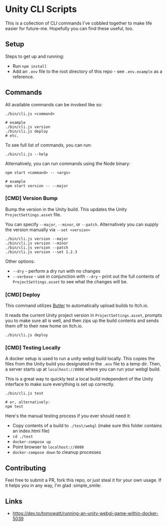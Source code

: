 # Unity CLI Scripts

This is a collection of CLI commands I've cobbled together to make life easier for future-me. Hopefully you can find these useful, too.

## Setup

Steps to get up and running:

- Run `npm install`
- Add an `.env` file to the root directory of this repo - see `.env.example` as a reference.

## Commands

All available commands can be invoked like so:

```
./bin/cli.js <command>

# example
./bin/cli.js version
./bin/cli.js deploy
# etc.
```

To see full list of commands, you can run:

```
./bin/cli.js --help
```

Alternatively, you can run commands using the Node binary:

```
npm start <command> -- <args>

# example
npm start version -- --major
```

### [CMD] Version Bump

Bump the version in the Unity build. This updates the Unity `ProjectSettings.asset` file.

You can specify `--major`, `--minor`, or `--patch`. Alternatively you can supply the version manually via `--set <version>`

```
./bin/cli.js version --major
./bin/cli.js version --minor
./bin/cli.js version --patch
./bin/cli.js version --set 1.2.3
```

Other options:

- `--dry` - perform a dry run with no changes
- `--verbose` - use in conjunction with `--dry` - print out the full contents of `ProjectSettings.asset` to see what the changes will be.

### [CMD] Deploy

This command utilizes [Butler](https://itch.io/board/24575/butler) to automatically upload builds to Itch.io.

It reads the current Unity project version in `ProjectSettings.asset`, prompts you to make sure all is well, and then zips up the
build contents and sends them off to their new home on Itch.io.

```
./bin/cli.js deploy
```

### [CMD] Testing Locally

A docker setup is used to run a unity webgl build locally. This copies the files from the Unity build you designated in the `.env` file to a temp dir.
Then, a server starts up at `localhost://8080` where you can run your webgl build.

This is a great way to quickly test a local build independent of the Unity interface to make sure everything is set up correctly.

```
./bin/cli.js test

# or, alternatively:
npm test
```

Here's the manual testing process if you ever should need it:

- Copy contents of a build to `./test/webgl` (make sure this folder contains an index.html file)
- `cd ./test`
- `docker-compose up`
- Point browser to `localhost://8080`
- `docker-compose down` to cleanup processes

## Contributing

Feel free to submit a PR, fork this repo, or just steal it for your own usage. If it helps you in any way, I'm glad :simple_smile:

## Links

- https://dev.to/tomowatt/running-an-unity-webgl-game-within-docker-5039


